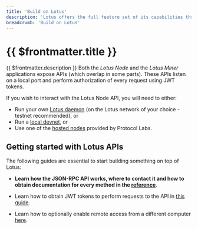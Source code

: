 ```yaml
---
title: 'Build on Lotus'
description: 'Lotus offers the full feature set of its capabilities through a comprehensive JSON-RPC API.'
breadcrumb: 'Build on Lotus'
---
```


# {{ $frontmatter.title }}

{{ $frontmatter.description }} Both the _Lotus Node_ and the _Lotus Miner_ applications expose APIs (which overlap in some parts). These APIs listen on a local port and perform authorization of every request using JWT tokens.

If you wish to interact with the Lotus Node API, you will need to either:

- Run your own [Lotus daemon](../../store/lotus/README.md) (on the Lotus network of your choice - testnet recommended), or
- Run a [local devnet](../local-devnet.md), or
- Use one of the [hosted nodes](hosted-nodes.md) provided by Protocol Labs.

## Getting started with Lotus APIs

The following guides are essential to start building something on top of Lotus:

- **Learn how the JSON-RPC API works, where to contact it and how to obtain documentation for every method in the [reference](../../reference/lotus-api)**.
- Learn how to obtain JWT tokens to perform requests to the API in [this guide](api-token-generation.md).

- Learn how to optionally enable remote access from a different computer [here](enable-remote-api-access.md).
